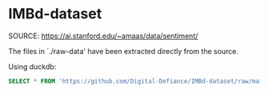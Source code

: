 # IMBd-dataset

SOURCE: https://ai.stanford.edu/~amaas/data/sentiment/

The files in ´./raw-data' have been extracted directly from the source.




Using duckdb:


```sql
SELECT * FROM 'https://github.com/Digital-Defiance/IMBd-dataset/raw/main/dataset/dataset.parquet';
```
